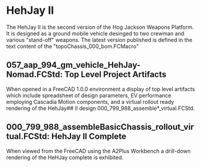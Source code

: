 # HehJay II

The HehJay II is the second version of the Hog Jackson Weapons Platform.  It is designed as a ground mobile vehicle desinged to two crewman and various "stand-off" weapons. The latest version published is defined in the text content of the "topoChassis_000_bom.FCMacro"

## 057_aap_994_gm_vehicle_HehJay-Nomad.FCStd: Top Level Project Artifacts
When opened in a FreeCAD 1.0.0 environment a display of top level artifacts which include spreadsheet of design parameters, EV performance employing Cascadia Motion components, and a virtual rollout ready rendering of the HehJay## II design 000_799_988_assemble*_virtual.FCStd.

## 000_799_988_assembleBasicChassis_rollout_virtual.FCStd: HehJay II Complete
When viewed from the FreeCAD using the A2Plus Workbench a drill-down rendering of the HeHJay complete is exhibited. 
